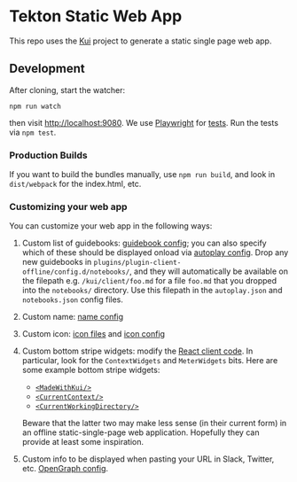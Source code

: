 # Tekton Static Web App

This repo uses the [Kui](https://github.com/kubernetes-sigs/kui)
project to generate a static single page web app.

## Development

After cloning, start the watcher:

```shell
npm run watch
```

then visit [http://localhost:9080](http://localhost:9080). We use
[Playwright](https://playwright.dev/) for [tests](./tests). Run the
tests via `npm test`.

### Production Builds

If you want to build the bundles manually, use `npm run build`, and
look in `dist/webpack` for the index.html, etc.

### Customizing your web app

You can customize your web app in the following ways:

1. Custom list of guidebooks: [guidebook
   config](plugins/plugin-client-offline/config.d/notebooks.json); you
   can also specify which of these should be displayed onload via
   [autoplay
   config](plugins/plugin-client-offline/config.d/autoplay.json). Drop
   any new guidebooks in
   `plugins/plugin-client-offline/config.d/notebooks/`, and they will
   automatically be available on the filepath
   e.g. `/kui/client/foo.md` for a file `foo.md` that you dropped into
   the `notebooks/` directory. Use this filepath in the
   `autoplay.json` and `notebooks.json` config files.

2. Custom name: [name config](plugins/plugin-client-offline/config.d/name.json)

3. Custom icon: [icon files](plugins/plugin-client-offline/icons) and
   [icon config](plugins/plugin-client-offline/config.d/icons.json)

4. Custom bottom stripe widgets: modify the [React client
   code](plugins/plugin-client-offline/src/index.tsx). In particular,
   look for the `ContextWidgets` and `MeterWidgets` bits. Here are
   some example bottom stripe widgets:

   - [`<MadeWithKui/>`](https://github.com/kubernetes-sigs/kui/blob/master/plugins/plugin-client-common/src/components/Client/StatusStripe/MadeWithKui.tsx)
   - [`<CurrentContext/>`](https://github.com/kubernetes-sigs/kui/blob/master/plugins/plugin-kubectl/components/src/CurrentContext.tsx)
   - [`<CurrentWorkingDirectory/>`](https://github.com/kubernetes-sigs/kui/blob/master/plugins/plugin-client-common/src/components/Client/StatusStripe/CurrentWorkingDirectory.tsx)

   Beware that the latter two may make less sense (in their current
   form) in an offline static-single-page web application. Hopefully
   they can provide at least some inspiration.

5. Custom info to be displayed when pasting your URL in Slack,
   Twitter, etc. [OpenGraph
   config](plugins/plugin-client-offline/config.d/opengraph.json).
